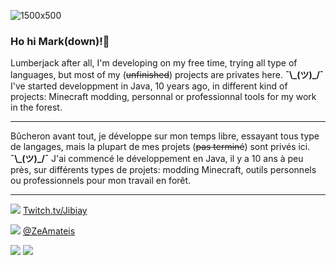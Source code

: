 
![1500x500](https://user-images.githubusercontent.com/7621593/135436943-d8ff7235-402b-499f-969d-6279a3833541.jpg)

### Ho hi Mark(down)!👋

Lumberjack after all, I'm developing on my free time, trying all type of languages, but most of my (~~unfinished~~) projects are privates here. **¯\\\_(ツ)_/¯**
I've started developpment in Java, 10 years ago, in different kind of projects: Minecraft modding, personnal or professionnal tools for my work in the forest.
___

Bûcheron avant tout, je développe sur mon temps libre, essayant tous type de langages, mais la plupart de mes projets (~~pas terminé~~) sont privés ici. **¯\\\_(ツ)_/¯**
J'ai commencé le développement en Java, il y a 10 ans à peu près, sur différents types de projets: modding Minecraft, outils personnels ou professionnels pour mon travail en forêt.
___
<img src="https://static.twitchcdn.net/assets/favicon-32-e29e246c157142c94346.png"></img>
<a href="https://twitch.tv/jibiay">Twitch.tv/Jibiay</a>

<img src="https://abs.twimg.com/favicons/twitter.ico"></img>
<a href="https://twitter.com/ZeAmateis">@ZeAmateis</a>


![](https://github-readme-stats.vercel.app/api?username=jibaymcs&show_icons=true&theme=tokyonight)
![](https://github-readme-stats.vercel.app/api/top-langs/?username=jibaymcs&layout=compact&theme=tokyonight)

